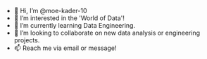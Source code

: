 - 👋 Hi, I’m @moe-kader-10
- 👀 I’m interested in the 'World of Data'!
- 🌱 I’m currently learning Data Engineering.
- 💞️ I’m looking to collaborate on new data analysis or engineering projects.
- 📫 Reach me via email or message!

<!---
moe-kader-10/moe-kader-10 is a ✨ special ✨ repository because its `README.md` (this file) appears on your GitHub profile.
You can click the Preview link to take a look at your changes.
--->
